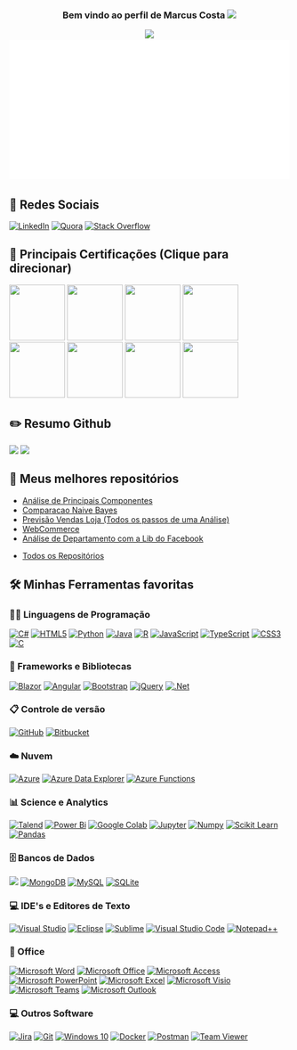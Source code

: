 <h3 align="center">
  Bem vindo ao perfil de Marcus Costa
  <img src="https://media.giphy.com/media/hvRJCLFzcasrR4ia7z/giphy.gif" width="28">
</h3>
<p align="center">
  <a href="https://github.com/DenverCoder1/readme-typing-svg">
    <img src="https://readme-typing-svg.herokuapp.com/?lines=Desenvolvedor,%20Analista%20e%20Cientista%20de%20dados&center=true&width=500&height=45">
  </a>  
   <a href="https://github.com/Marcus-V-Freitas/Marcus-V-Freitas/blob/main/Darth%20Vader.svg">
		<img src="Darth%20Vader.svg" width="800" height="250" alt="Click to see the source">
   </a>
</p>

## 📱 Redes Sociais 

<p>
  <a href="https://www.linkedin.com/in/marcusfreitascosta"><img alt="LinkedIn" src="https://img.shields.io/badge/linkedin-%230077B5.svg?style=for-the-badge&logo=linkedin&logoColor=white"/></a>
  <a href="https://www.quora.com/profile/Marcus-Costa-26"><img alt="Quora" src="https://img.shields.io/badge/Quora-%23B92B27.svg?style=for-the-badge&logo=Quora&logoColor=white"/></a> 
 <a href="https://stackoverflow.com/users/16427724/marcus-costa?tab=profile"><img alt="Stack Overflow" src="https://img.shields.io/badge/-Stackoverflow-FE7A16?style=for-the-badge&logo=stack-overflow&logoColor=white"/></a>
</p>

## 📜 Principais Certificações (Clique para direcionar)

<p>
  <a href="https://www.credly.com/badges/ed6fe640-f66d-494e-a5ab-7510b144eb49"><img width="100px" height="100px" src="https://images.credly.com/size/680x680/images/5c8fca38-b0d2-49e5-9ad2-f3f8e79b327f/azure-data-scientist-associate-600x600.png"/></a>     
  <a href="https://www.credly.com/badges/be6b0d81-325a-4cfc-987a-3b8168427b3c"><img width="100px" height="100px" src="https://images.credly.com/size/680x680/images/5cc4fa32-c08f-43c5-ae31-3184e172ad34/CERT-Associate-Data-Analyst-600x600.png"/></a>   
  <a href="https://www.credly.com/badges/4e677928-ac66-4cda-b04b-53849c9b581e"><img width="100px" height="100px" src="https://images.credly.com/size/680x680/images/38ac16bb-aba0-449f-912d-a0112adc5657/MCSD-App_Builder.png"/></a>
  <a href="https://www.credly.com/badges/0dad026e-7ed4-412b-8c7a-42f9e24178a2"><img width="100px" height="100px" src="https://images.credly.com/size/680x680/images/b87c24db-0e54-4f78-8059-eb47675d585d/MCSA-Web_Applications.png"/></a>
   <a href="https://www.credly.com/badges/11306018-034b-48b1-893d-4f9648d563dc"><img width="100px" height="100px" src="https://images.credly.com/size/680x680/images/84f513e4-256d-4aa0-a29d-973bcb39d87a/Programming_in_HTML5_with_JavaScript_and_Css3-01.png"/></a>
  <a href="https://www.credly.com/badges/e103e3d6-1958-471e-a127-a6a56fed2908"><img width="100px" height="100px" src="https://images.credly.com/size/680x680/images/ff9e3554-46b8-474d-8a8c-9285284e6c83/Developing_Microsoft_Azure_and_Web_Services-01.png"/></a>
  <a href="https://www.credly.com/badges/c1e9690f-3544-439a-89f6-44dab5fead23"><img width="100px" height="100px" src="https://images.credly.com/size/680x680/images/cbab3216-025d-4601-86ee-c5970b348d48/Developing_ASP.NET_MVC_Web_Applications-01.png"/></a>
 <a href="https://www.credly.com/badges/85460fb3-ca46-4290-966b-c0fc1c1792d2"><img width="100px" height="100px" src="https://images.credly.com/size/680x680/images/78e39333-d0db-4931-b231-13bdb37040cc/Programming_in_C_23-01.png"/></a>
  
</p>

## ✏️ Resumo Github

<p>
  <a href="#"><img src="https://github-readme-stats.vercel.app/api/top-langs/?username=Marcus-V-Freitas&layout=compact&theme=dracula&show_icons=true"/></a>
  <a href="#"><img src="https://github-readme-stats.vercel.app/api?username=Marcus-V-Freitas&show_icons=true&theme=radical"/></a>              
</p>


## 📘 Meus melhores repositórios

<p align="left">
  <ul>
  <li><a href="https://github.com/Marcus-V-Freitas/Analise_Componentes_Principais">Análise de Principais Componentes</a></li>
  <li><a href="https://github.com/Marcus-V-Freitas/Comparacao_Naive_Bayes">Comparacao Naive Bayes</a></li>
  <li><a href="https://github.com/Marcus-V-Freitas/Predicao_Vendas_Loja">Previsão Vendas Loja (Todos os passos de uma Análise)</li>
  <li><a href="https://github.com/Marcus-V-Freitas/WebCommerces">WebCommerce</a></li>
  <li><a href="https://github.com/Marcus-V-Freitas/Analise_Departamento_Vendas">Análise de Departamento com a Lib do Facebook</a></li>
  </ul>
</p>

<p align="left">
  <ul>
    <li><a href="https://github.com/Marcus-V-Freitasd">Todos os Repositórios</a></li>
  </ul>
</p>

## 🛠️ Minhas Ferramentas favoritas

### 👨‍💻 Linguagens de Programação

<p>
    <a href="#"><img alt="C#" src="https://img.shields.io/badge/c%23-%23239120.svg?style=for-the-badge&logo=c-sharp&logoColor=white"/></a>
    <a href="#"><img alt="HTML5" src="https://img.shields.io/badge/html5-%23E34F26.svg?style=for-the-badge&logo=html5&logoColor=white"/></a>
    <a href="#"><img alt="Python" src="https://img.shields.io/badge/python-%2314354C.svg?style=for-the-badge&logo=python&logoColor=white"/></a>
    <a href="#"><img alt="Java" src="https://img.shields.io/badge/java-%23ED8B00.svg?style=for-the-badge&logo=java&logoColor=white"/></a>
    <a href="#"><img alt="R" src="https://img.shields.io/badge/r-%23276DC3.svg?style=for-the-badge&logo=r&logoColor=white"/></a>
    <a href="#"><img alt="JavaScript" src="https://img.shields.io/badge/javascript-%23323330.svg?style=for-the-badge&logo=javascript&logoColor=%23F7DF1E"/></a>
    <a href="#"><img alt="TypeScript" src="https://img.shields.io/badge/typescript-%23007ACC.svg?style=for-the-badge&logo=typescript&logoColor=white"/></a>  
    <a href="#"><img alt="CSS3" src="https://img.shields.io/static/v1?style=for-the-badge&message=CSS3&color=1572B6&logo=CSS3&logoColor=FFFFFF&label="/></a>
    <a href="#"><img alt="C" src="https://img.shields.io/static/v1?style=for-the-badge&message=C&color=222222&logo=C&logoColor=A8B9CC&label="/></a>    
</p>

### 🧰 Frameworks e Bibliotecas

<p>
   <a href="#"><img alt="Blazor" src="https://img.shields.io/static/v1?style=for-the-badge&message=Blazor&color=512BD4&logo=Blazor&logoColor=FFFFFF&label="/></a>
   <a href="#"><img alt="Angular" src="https://img.shields.io/badge/angular-%23DD0031.svg?style=for-the-badge&logo=angular&logoColor=white"/><a>
   <a href="#"><img alt="Bootstrap" src="https://img.shields.io/badge/bootstrap-%23563D7C.svg?style=for-the-badge&logo=bootstrap&logoColor=white"/></a>
   <a href="#"><img alt="jQuery" src="https://img.shields.io/badge/jquery-%230769AD.svg?style=for-the-badge&logo=jquery&logoColor=white"/></a>
   <a href="#"><img alt=".Net" src="https://img.shields.io/badge/.NET-5C2D91?style=for-the-badge&logo=.net&logoColor=white"/></a>
</p>

### 📋 Controle de versão
<p>
  <a href="#"><img alt="GitHub" src="https://img.shields.io/badge/github-%23121011.svg?style=for-the-badge&logo=github&logoColor=white"/></a>
  <a href="#"><img alt="Bitbucket" src="https://img.shields.io/badge/bitbucket-%230047B3.svg?style=for-the-badge&logo=bitbucket&logoColor=white"/></a>
</p>

### ☁️ Nuvem
<p>
  <a href="#"><img alt="Azure" src="https://img.shields.io/badge/azure-%230072C6.svg?style=for-the-badge&logo=azure-devops&logoColor=white"/></a>
  <a href="#"><img alt="Azure Data Explorer" src="https://img.shields.io/static/v1?style=for-the-badge&message=Azure+Data+Explorer&color=0078D4&logo=Azure+Data+Explorer&logoColor=FFFFFF&label="/></a>
  <a href="#"><img alt="Azure Functions" src="https://img.shields.io/static/v1?style=for-the-badge&message=Azure+Functions&color=0062AD&logo=Azure+Functions&logoColor=FFFFFF&label="/></a>
</p> 

### 📊 Science e Analytics
<p>
  <a href="#"><img alt="Talend" src="https://img.shields.io/static/v1?style=for-the-badge&message=Talend&color=1675BC&logo=Talend&logoColor=FFFFFF&label="/></a>
  <a href="#"><img alt="Power Bi" src="https://img.shields.io/static/v1?style=for-the-badge&message=Power+BI&color=222222&logo=Power+BI&logoColor=F2C811&label="/></a>
  <a href="#"><img alt="Google Colab" src="https://camo.githubusercontent.com/c05a246fa2e1f60805ece5c251f8aab6f0cc4bfe520a9722fbb3d076f9307929/68747470733a2f2f696d672e736869656c64732e696f2f7374617469632f76313f7374796c653d666f722d7468652d6261646765266d6573736167653d476f6f676c652b436f6c616226636f6c6f723d323232323232266c6f676f3d476f6f676c652b436f6c6162266c6f676f436f6c6f723d463941423030266c6162656c3d"/></a>
  <a href="#"><img alt="Jupyter" src="https://img.shields.io/badge/Jupyter-%23F37626.svg?style=for-the-badge&logo=Jupyter&logoColor=white" /></a>
  <a href="#"><img alt="Numpy" src="https://img.shields.io/static/v1?style=for-the-badge&message=NumPy&color=013243&logo=NumPy&logoColor=FFFFFF&label="/></a>
  <a href="#"><img alt="Scikit Learn" src="https://img.shields.io/static/v1?style=for-the-badge&message=scikit-learn&color=222222&logo=scikit-learn&logoColor=F7931E&label="/>
  <a href="#"><img alt="Pandas" src="https://img.shields.io/badge/pandas-%23150458.svg?style=for-the-badge&logo=pandas&logoColor=white"/></a>
 </a>

</p>

### 🗄️ Bancos de Dados

<p>
    <a href="#"><img src="https://img.shields.io/static/v1?style=for-the-badge&message=Microsoft+SQL+Server&color=CC2927&logo=Microsoft+SQL+Server&logoColor=FFFFFF&label="/></a>
    <a href="#"><img alt="MongoDB" src ="https://img.shields.io/badge/MongoDB-%234ea94b.svg?style=for-the-badge&logo=mongodb&logoColor=white"/></a>
    <a href="#"><img alt="MySQL" src="https://img.shields.io/badge/mysql-%2300f.svg?style=for-the-badge&logo=mysql&logoColor=white"/></a>
    <a href="#"><img alt="SQLite" src ="https://img.shields.io/badge/sqlite-%2307405e.svg?style=for-the-badge&logo=sqlite&logoColor=white"/></a>   
</p>

### 💻 IDE's e Editores de Texto

<p>
  <a href="#"><img alt="Visual Studio" src="https://camo.githubusercontent.com/fd60f44029161b7287b32f4986ef98f1caa6705355d8df6d14db7de0b50a89ba/68747470733a2f2f696d672e736869656c64732e696f2f7374617469632f76313f7374796c653d666f722d7468652d6261646765266d6573736167653d56697375616c2b53747564696f26636f6c6f723d354332443931266c6f676f3d56697375616c2b53747564696f266c6f676f436f6c6f723d464646464646266c6162656c3d"/></a>
  <a href="#"><img alt="Eclipse" src="https://img.shields.io/static/v1?style=for-the-badge&message=Eclipse+IDE&color=2C2255&logo=Eclipse+IDE&logoColor=FFFFFF&label="/></a>
  <a href="#"><img alt="Sublime" src="https://img.shields.io/static/v1?style=for-the-badge&message=Sublime+Text&color=222222&logo=Sublime+Text&logoColor=FF9800&label="/></a>  
  <a href="#"><img alt="Visual Studio Code" src="https://img.shields.io/static/v1?style=for-the-badge&message=Visual+Studio+Code&color=007ACC&logo=Visual+Studio+Code&logoColor=FFFFFF&label="/></a>
  <a href="#"><img alt="Notepad++" src="https://img.shields.io/static/v1?style=for-the-badge&message=Notepad%2B%2B&color=222222&logo=Notepad%2B%2B&logoColor=90E59A&label="/></a>
</p>

### 💾 Office

<p>
    <a href="#"><img alt="Microsoft Word" src="https://img.shields.io/badge/Microsoft_Word-2B579A?style=for-the-badge&logo=microsoft-word&logoColor=white" /></a>
    <a href="#"><img alt="Microsoft Office" src="https://img.shields.io/badge/Microsoft_Office-D83B01?style=for-the-badge&logo=microsoft-office&logoColor=white" /></a>
    <a href="#"><img alt="Microsoft Access" src="https://img.shields.io/badge/Microsoft_Access-A4373A?style=for-the-badge&logo=microsoft-access&logoColor=white" /></a>
    <a href="#"><img alt="Microsoft PowerPoint" src="https://img.shields.io/badge/Microsoft_PowerPoint-B7472A?style=for-the-badge&logo=microsoft-powerpoint&logoColor=white" /></a>
    <a href="#"><img alt="Microsoft Excel" src="https://img.shields.io/badge/Microsoft_Excel-217346?style=for-the-badge&logo=microsoft-excel&logoColor=white" /></a>
    <a href="#"><img alt="Microsoft Visio " src="https://img.shields.io/badge/Microsoft_Visio-3955A3?style=for-the-badge&logo=microsoft-visio&logoColor=white" /></a>
    <a href="#"><img alt="Microsoft Teams" src="https://img.shields.io/static/v1?style=for-the-badge&message=Microsoft+Teams&color=6264A7&logo=Microsoft+Teams&logoColor=FFFFFF&label="/></a>
    <a href="#"><img alt="Microsoft Outlook" src="https://img.shields.io/static/v1?style=for-the-badge&message=Microsoft+Outlook&color=0078D4&logo=Microsoft+Outlook&logoColor=FFFFFF&label="/></a>
</p>

### 💻 Outros Software

<p>
    <a href="#"><img alt="Jira" src="https://img.shields.io/static/v1?style=for-the-badge&message=Jira&color=0052CC&logo=Jira&logoColor=FFFFFF&label="/></a>
    <a href="#"><img alt="Git" src="https://img.shields.io/badge/git-%23F05033.svg?style=for-the-badge&logo=git&logoColor=white"/></a>
    <a href="#"><img alt="Windows 10" src="https://img.shields.io/badge/Windows-0078D6?style=for-the-badge&logo=windows&logoColor=white" /></a>
    <a href="#"><img alt="Docker" src="https://img.shields.io/badge/docker-%230db7ed.svg?style=for-the-badge&logo=docker&logoColor=white"/></a>   
    <a href="#"><img alt="Postman" src="https://img.shields.io/badge/Postman-FF6C37?style=for-the-badge&logo=postman&logoColor=red" /></a>
    <a href="#"><img alt="Team Viewer" src="https://img.shields.io/static/v1?style=for-the-badge&message=TeamViewer&color=0E8EE9&logo=TeamViewer&logoColor=FFFFFF&label="/></a>   
</p>
